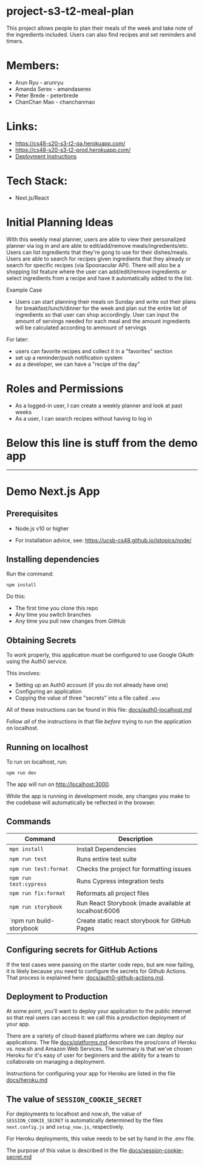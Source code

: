 # project-s3-t2-meal-plan

This project allows people to plan their meals of the week and take note of the ingredients included. Users can also find recipes and set reminders and timers.

# Members:
* Arun Ryu - arunryu
* Amanda Serex - amandaserex
* Peter Brede - peterbrede
* ChanChan Mao - chanchanmao

# Links:
* https://cs48-s20-s3-t2-qa.herokuapp.com/
* https://cs48-s20-s3-t2-prod.herokuapp.com/
* [Deployment Instructions](./docs/DEPLOY.md)

# Tech Stack:
* Next.js/React

# Initial Planning Ideas
With this weekly meal planner, users are able to view their personalized planner via log in and are able to edit/add/remove meals/ingredients/etc. Users can list ingredients that they're gong to use for their dishes/meals. Users are able to search for recipes given ingredients that they already or search for specific recipes (via Spoonacular API). There will also be a shopping list feature where the user can add/edit/remove ingredients or select ingredients from a recipe and have it automatically added to the list.

Example Case
* Users can start planning their meals on Sunday and write out their plans for breakfast/lunch/dinner for the week and plan out the entire list of ingredients so that user can shop accordingly. User can input the amount of servings needed for each meal and the amount ingredients will be calculated according to ammount of servings

For later:
* users can favorite recipes and collect it in a "favorites" section
* set up a reminder/push notification system 
* as a developer, we can have a "recipe of the day"

# Roles and Permissions
* As a logged-in user, I can create a weekly planner and look at past weeks
* As a user, I can search recipes without having to log in

# Below this line is stuff from the demo app

---


# Demo Next.js App

## Prerequisites

- Node.js v10 or higher

- For installation advice, see: <https://ucsb-cs48.github.io/jstopics/node/>

## Installing dependencies

Run the command:

```
npm install
```

Do this:

- The first time you clone this repo
- Any time you switch branches
- Any time you pull new changes from GitHub

## Obtaining Secrets

To work properly, this application must be configured to use Google
OAuth using the Auth0 service.

This involves:

- Setting up an Auth0 account (if you do not already have one)
- Configuring an application
- Copying the value of three "secrets" into a file called `.env`

All of these instructions can be found in this file:
[docs/auth0-localhost.md](docs/auth0-localhost.md)

Follow _all_ of the instructions in that file _before_ trying to
run the application on localhost.

## Running on localhost

To run on localhost, run:

```
npm run dev
```

The app will run on <http://localhost:3000>.

While the app is running in development mode, any changes you make to
the codebase will automatically be reflected in the browser.

## Commands

| Command                | Description                              |
| ---------------------- | ---------------------------------------- |
| `mpn install `         | Install Dependencies
| `npm run test`         | Runs entire test suite                   |
| `npm run test:format`  | Checks the project for formatting issues |
| `npm run test:cypress` | Runs Cypress integration tests           |
| `npm run fix:format`   | Reformats all project files              |
| `npm run storybook`    | Run React Storybook (made available at localhost:6006|
| `npm run build-storybook | Create static react storybook for GitHub Pages |

## Configuring secrets for GitHub Actions

If the test cases were passing on the starter code repo, but are now
failing, it is likely because you need to configure the secrets
for Github Actions. That process is explained here: [docs/auth0-github-actions.md](./docs/auth0-github-actions.md).

## Deployment to Production

At some point, you'll want to deploy your application to the public internet
so that real users can access it: we call this a _production_ deployment
of your app.

There are a variety of cloud-based platforms where we can deploy our
applications. The file [docs/platforms.md](./docs/platforms.md) describes
the pros/cons of Heroku vs. now.sh and Amazon Web Services. The summary
is that we've chosen Heroku for it's easy of user for beginners
and the ability for a team to collaborate on managing a deployment.

Instructions for configuring your app for Heroku are listed in the file
[docs/heroku.md](./docs/heroku.md)

## The value of `SESSION_COOKIE_SECRET`

For deployments to localhost and now.sh, the value of `SESSION_COOKIE_SECRET` is automatically determined by the files `next.config.js` and `setup_now.js`, respectively.

For Heroku deployments, this value needs to be set by hand in the .env file.

The purpose of this value is described in the file [docs/session-cookie-secret.md](./docs/session-cookie-secret.md)
